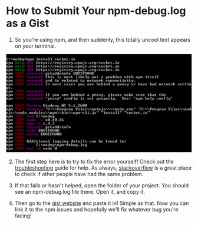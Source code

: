 # How to Submit Your npm-debug.log as a Gist

1. So you're using npm, and then suddenly, this totally uncool text appears on your terminal.

![terminal](https://github.com/EmmaRamirez/how-to-submit-your-npm-debug-log/blob/master/terminal.png)

2. The first step here is to try to fix the error yourself! Check out the [troubleshooting](https://github.com/npm/npm/wiki/Troubleshooting) guide for help. As always, [stackoverflow](https://stackoverflow.com/questions/tagged/npm) is a great place to check if other people have had the same problem.

3. If that fails or hasn't helped, open the folder of your project. You should see an npm-debug.log file there. Open it, and copy it.

4. Then go to the [gist website](https://gist.github.com/) and paste it in! Simple as that. Now you can link it to the npm issues and hopefully we'll fix whatever bug you're facing!
